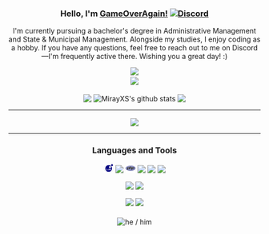 <div align="center">

### Hello, I'm [GameOverAgain!](https://gameovers.net) <a href="https://discord.gg/qPy6nu9"><img src="https://raw.githubusercontent.com/anuraghazra/anuraghazra/master/assets/discord-round.svg" alt="Discord" width="27px"></a>
  
I'm currently pursuing a bachelor's degree in Administrative Management and State & Municipal Management. Alongside my studies, I enjoy coding as a hobby. If you have any questions, feel free to reach out to me on Discord—I'm frequently active there. Wishing you a great day! :)

![](https://komarev.com/ghpvc/?username=Molodejka) </br>
[![](https://discordapp.com/api/guilds/701057137698406431/embed.png?style=banner2)](https://discord.gg/qPy6nu9)

  <img align="center" src="https://github-readme-stats.vercel.app/api?username=Molodejka&show_icons=true&line_height=27&include_all_commits=true&count_private=true" />
  <img align="center" src="https://github-readme-stats.vercel.app/api/top-langs/?username=Molodejka&exclude_repo=RBLXHUB,MirayCDN,NHSE-VillagerDB" alt="MirayXS's github stats" />
  <img align="center" src="https://github-readme-stats.vercel.app/api/wakatime?username=Molodejka" />

<hr>

<img align="center" src="https://discord.c99.nl/widget/theme-1/191280199143260161.png" />
  
  <hr>

### **Languages and Tools**  

<code><img height="20" src="https://raw.githubusercontent.com/github/explore/80688e429a7d4ef2fca1e82350fe8e3517d3494d/topics/lua/lua.png"></code>
<code><img height="20" src="https://cdn.discordapp.com/emojis/403294924432211968.png"></code>
<code><img height="20" src="https://raw.githubusercontent.com/github/explore/ccc16358ac4530c6a69b1b80c7223cd2744dea83/topics/php/php.png"></code>
<code><img height="20" src="https://www.freeiconspng.com/uploads/c-logo-icon-18.png"></code>
<code><img height="20" src="https://img.icons8.com/color/452/c-plus-plus-logo.png"></code>
<code><img height="20" src="https://img.icons8.com/color/344/javascript--v1.png"></code>
  
<code><img height="20" src="https://cdn.icon-icons.com/icons2/729/PNG/512/visualstudio_icon-icons.com_62717.png"></code>
<code><img height="20" src="https://code.visualstudio.com/favicon.ico"></code>

<code><img height="30" src="https://hatscripts.github.io/circle-flags/flags/ru.svg"></code>
<code><img height="30" src="https://hatscripts.github.io/circle-flags/flags/gb.svg"></code>


  <img src="https://raw.githubusercontent.com/klaasnicolaas/ColoredBadges/master/svg/pronouns/hehim.svg" alt="he / him" style="vertical-align:top; margin:6px 4px">
